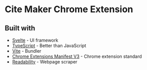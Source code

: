 # Cite Maker Chrome Extension


## Built with

- [Svelte](https://svelte.dev/) - UI framework
- [TypeScript](https://www.typescriptlang.org/) - Better than JavaScript
- [Vite](https://vitejs.dev/) - Bundler
- [Chrome Extensions Manifest V3](https://developer.chrome.com/docs/extensions/mv3/intro/) - Chrome extension standard
- [Readability](https://github.com/mozilla/readability) - Webpage scraper
